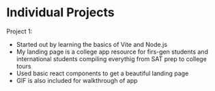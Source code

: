 # Individual Projects 
Project 1: 
- Started out by learning the basics of Vite and Node.js
- My landing page is a college app resource for firs-gen students and international students compiling everythig from SAT prep to college tours
- Used basic react components to get a beautiful landing page
- GIF is also included for walkthrough of app
